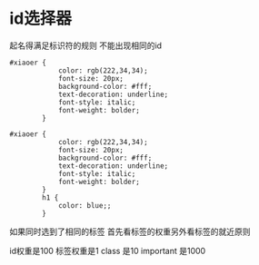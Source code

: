 # id选择器

起名得满足标识符的规则 不能出现相同的id

```
#xiaoer {
            color: rgb(222,34,34);
            font-size: 20px;
            background-color: #fff;
            text-decoration: underline;
            font-style: italic;
            font-weight: bolder;
        }
```

```
#xiaoer {
            color: rgb(222,34,34);
            font-size: 20px;
            background-color: #fff;
            text-decoration: underline;
            font-style: italic;
            font-weight: bolder;
        }
        h1 {
            color: blue;;
        }
```

如果同时选到了相同的标签 首先看标签的权重另外看标签的就近原则

id权重是100 标签权重是1 class 是10 important 是1000

